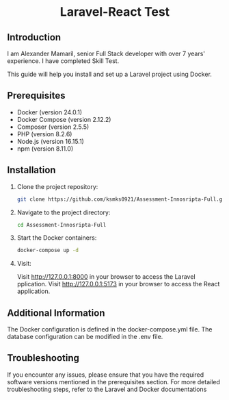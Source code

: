 <h1 align="center">Laravel-React Test</h1>

## Introduction

I am Alexander Mamaril, senior Full Stack developer with over 7 years' experience. I have completed Skill Test.

This guide will help you install and set up a Laravel project using Docker.

## Prerequisites

-   Docker (version 24.0.1)
-   Docker Compose (version 2.12.2)
-   Composer (version 2.5.5)
-   PHP (version 8.2.6)
-   Node.js (version 16.15.1)
-   npm (version 8.11.0)

## Installation

1. Clone the project repository:

    ```bash
    git clone https://github.com/ksmks0921/Assessment-Innosripta-Full.git

    ```

2. Navigate to the project directory:

    ```bash
    cd Assessment-Innosripta-Full

    ```

3. Start the Docker containers:

    ```bash
    docker-compose up -d

    ```

4. Visit:

    Visit http://127.0.0.1:8000 in your browser to access the Laravel pplication.
    Visit http://127.0.0.1:5173 in your browser to access the React application.

## Additional Information

The Docker configuration is defined in the docker-compose.yml file.
The database configuration can be modified in the .env file.

## Troubleshooting

If you encounter any issues, please ensure that you have the required software versions mentioned in the prerequisites section.
For more detailed troubleshooting steps, refer to the Laravel and Docker documentations
